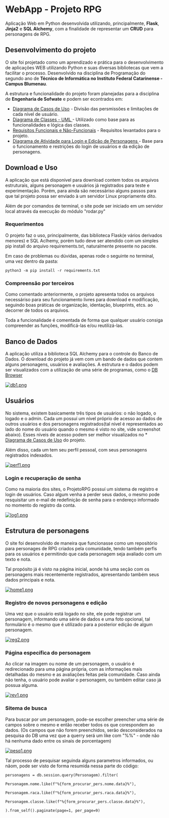 # WebApp - Projeto RPG

Aplicação Web em Python desenvolvida utilizando, principalmente, **Flask**, **Jinja2** e **SQL Alchemy**, com a finalidade de representar um **CRUD** para personagens de RPG.

## Desenvolvimento do projeto

O site foi projetado como um aprendizado e prática para o desenvolvimento de aplicações WEB utilizando Python e suas diversas bibliotecas que vem a facilitar o processo.
Desenvolvido na disciplina de Programação do segundo ano de **Técnico de Informática no Instituto Federal Catarinense - Campus Blumenau**.

A estrutura e funcionalidade do projeto foram planejadas para a disciplina de **Engenharia de Sofwate** e podem ser econtrados em:

* [Diagrama de Casos de Uso](https://drive.google.com/file/d/1f9U2Ca80Q15Q7hxFw4ebObOhR_xMrVkx/view?usp=sharing) - Divisão das persmissões e limitações de cada nível de usuário.
* [Diagrama de Classes - UML ](https://drive.google.com/file/d/1pBuheuSDi55kohThvQFVvEgnJPgzokpB/view?usp=sharing) - Utilizado como base para as funcionalidades e lógica das classes.
* [Requisitos Funcionais e Não-Funcionais](https://drive.google.com/file/d/1PWxJt2yFt8fbNCbKFLRKZgQPZ4GM0LYl/view?usp=sharing) - Requisitos levantados para o projeto.
* [Diagrama de Atividade para Login e Edição de Personagens ](https://drive.google.com/file/d/165e2T-PaWqprlfVevT9Vl2jfIrJ6jjBq/view?usp=sharing) - Base para o funcionamento  e restrições do login de usuários e da edição de personagens.


## Download e Uso

A aplicação que está disponível para download contem todos os arquivos estruturais, alguns personagem e usuários já registrados para teste e experimentação. Porém, para ainda são necessáriso alguns passos para que tal projeto possa ser enviado à um servidor Linux propriamente dito.

Além de por comandos de terminal, o site pode ser iniciado em um servidor local através da execução do módulo "rodar.py"


### Requerimentos

O projeto faz o uso, principalmente, das biblioteca Flask(e vários derivados menores) e SQL Aclhemy, porém tudo deve ser atendido com um simples pip install do arquivo requirements.txt, naturalmente presente no pacote.

Em caso de problemas ou dúvidas, apenas rode o seguinte no terminal, uma vez dentro da pasta:
```
python3 -m pip install -r requirements.txt
```

### Compreensão por terceiros

Como comentado anteriormente, o projeto apresenta todos os arquivos necessáriso para seu funcionamento livres para download e modificação, seguindo boas práticas de organização, identação, blueprints, etcs. ao decorrer de todos os arquivos. 

Toda a funcionalidade é comentada de forma que qualquer usuário consiga compreender as funções, modificá-las e/ou reutilizá-las.

## Banco de Dados

A aplicação utiliza a biblioteca SQL Alchemy para o controle do Banco de Dados.
O download do projeto já vem com um bando de dados que contem alguns personagens, usuários e avaliações.
A estrutura e o dados podem ser visualizados com a utilização de uma série de programas, como o [DB Browser](https://sqlitebrowser.org/)

[![db1.png](https://i.ibb.co/JFZ8LX9/db1.png)](https://i.ibb.co/JFZ8LX9/db1.png)

## Usuários

No sistema, existem basicamente três tipos de usuários: o não logado, o logado e o admin. 
Cada um possuí um nível próprio de acesso ao dados de outros usuários e dos personagens registrados(tal nível é representados ao lado do nome do usuário quando o mesmo é visto no site, vide screenshot abaixo).
Esses níveis de acesso podem ser melhor visualizados no * [Diagrama de Casos de Uso](https://drive.google.com/file/d/1f9U2Ca80Q15Q7hxFw4ebObOhR_xMrVkx/view?usp=sharing) do projeto.

Além disso, cada um tem seu perfil pessoal, com seus personagens registrados indexados.

[![perf1.png](https://i.ibb.co/H4VGw8H/perf1.png)](https://i.ibb.co/H4VGw8H/perf1.png)

### Login e recuperação de senha

Como na maioria dos sites, o ProjetoRPG possuí um sistema de registro e login de usuários.
Caso algum venha a perder seus dados, o mesmo pode resquisitar um e-mail de redefinição de senha para o endereço informado no momento do registro da conta.

[![log1.png](https://i.ibb.co/W3h7TCd/log1.png)](https://i.ibb.co/W3h7TCd/log1.png)


## Estrutura de personagens

O site foi desenvolvido de maneira que funcionasse como um repositório para personages de RPG criados pela comunidade, tendo também perfis para os usuários e permitindo que cada personagem seja avaliado com um texto e nota.

Tal propósito já é visto na página inicial, aonde há uma seção com os personagens mais recentemente registrados, apresentando também seus dados principais e nota.

[![home1.png](https://i.ibb.co/HTTTrVt/home1.png)](https://i.ibb.co/HTTTrVt/home1.png)

### Registro de novos personagens e edição
Uma vez que o usuário está logado no site, ele pode registrar um personagem, informando uma série de dados e uma foto opcional, tal formulário é o mesmo que é utilizado para a posterior edição de algum personagem.

[![reg2.png](https://i.ibb.co/dJcwLQs/reg2.png)](https://i.ibb.co/dJcwLQs/reg2.png)

### Página específica do personagem

Ao clicar na imagem ou nome de um personagem, o usuário é redirecionado para uma página própria, com as informações mais detalhadas do mesmo e as avaliações feitas pela comunidade.
Caso ainda não tenha, o usuário pode avaliar o personagem, ou também editar caso já possua alguma.

[![rev1.png](https://i.ibb.co/VCrv7W2/rev1.png)](https://i.ibb.co/VCrv7W2/rev1.png)

### Sitema de busca

Para buscar por um personagem, pode-se escolher preencher uma série de campos sobre o mesmo e então receber todos os que corespondem ao dados.
(Os campos que não forem preenchidos, serão desconsiderados na pesquisa do DB uma vez que a querry será um like com "%%" - onde não há nenhuma dado entre os sinais de porcentagem)

[![pesq1.png](https://i.ibb.co/G2XQkgK/pesq1.png)](https://i.ibb.co/G2XQkgK/pesq1.png)

Tal processo de pesquisar seguinda alguns parametros informados, ou nãom, pode ser visto de forma resumida nessa parte do código:

```
personagens = db.session.query(Personagem).filter(
                                                 Personagem.nome.like(f"%{form_procurar_pers.nome.data}%"),
                                                 Personagem.raca.like(f"%{form_procurar_pers.raca.data}%"),
                                                 Personagem.classe.like(f"%{form_procurar_pers.classe.data}%"),
                                                 ).from_self().paginate(page=1, per_page=9)
```

